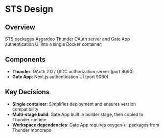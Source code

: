 # STS Design

## Overview

STS packages [Asgardeo Thunder](https://github.com/asgardeo/thunder) OAuth server and Gate App authentication UI into a single Docker container.

## Components

- **Thunder**: OAuth 2.0 / OIDC authorization server (port 8090)
- **Gate App**: Next.js authentication UI (port 9090)

## Key Decisions

- **Single container**: Simplifies deployment and ensures version compatibility
- **Multi-stage build**: Gate App built in builder stage, then copied to Thunder runtime
- **Workspace dependencies**: Gate App requires oxygen-ui packages from Thunder monorepo
